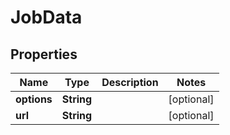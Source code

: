 
# JobData

## Properties
Name | Type | Description | Notes
------------ | ------------- | ------------- | -------------
**options** | **String** |  |  [optional]
**url** | **String** |  |  [optional]



